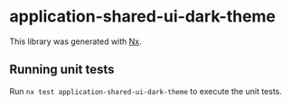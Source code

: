 # application-shared-ui-dark-theme

This library was generated with [Nx](https://nx.dev).

## Running unit tests

Run `nx test application-shared-ui-dark-theme` to execute the unit tests.
